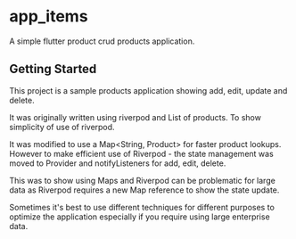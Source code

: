 # app_items

A simple flutter product crud products application.

## Getting Started

This project is a sample products application showing add, edit, update and delete.

It was originally written using riverpod and List of products. To show simplicity of use of riverpod.

It was modified to use a Map<String, Product> for faster product lookups. However
to make efficient use of Riverpod - the state management was moved to Provider and notifyListeners for add, edit, delete.   

This was to show using Maps and Riverpod can be problematic for large data as Riverpod requires a new Map reference to show the state update.

Sometimes it's best to use different techniques for different purposes to optimize the application especially if you require using large enterprise data.
